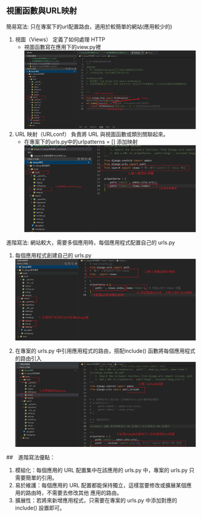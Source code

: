 ## 視圖函數與URL映射

簡易寫法: 只在專案下的url配置路由，適用於較簡單的網站(應用較少的)

1. 視圖（Views） 定義了如何處理 HTTP 
    - 視圖函數寫在應用下的view.py裡
    ![視圖函數](筆記圖/視圖函數寫法.png)
2. URL 映射（URLconf） 負責將 URL 與視圖函數或類別關聯起來。
    - 在專案下的urls.py中的urlpatterns = [] 添加映射
    ![url配置](筆記圖/url配置.png)


進階寫法: 網站較大，需要多個應用時，每個應用程式配置自己的 urls.py

1. 每個應用程式創建自己的 urls.py
![應用的urls_01](筆記圖/配置url映射.png)

2. 在專案的 urls.py 中引用應用程式的路由，搭配include() 函數將每個應用程式的路由引入
![應用的urls_02](筆記圖/應用配置自己的url02.png)

##　進階寫法優點：

1. 模組化：每個應用的 URL 配置集中在該應用的 urls.py 中，專案的 urls.py 只需要簡單的引用。
2. 易於維護：每個應用的 URL 配置都能保持獨立，這樣當要修改或擴展某個應用的路由時，不需要去修改其他 應用的路由。
3. 擴展性：若將來新增應用程式，只需要在專案的 urls.py 中添加對應的 include() 設置即可。



